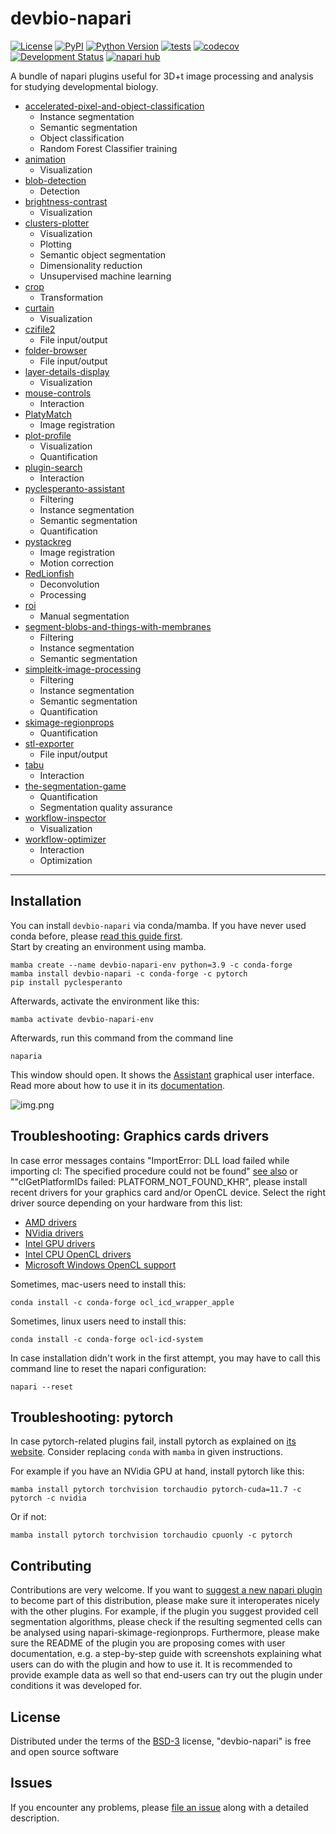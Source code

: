 # devbio-napari

[![License](https://img.shields.io/pypi/l/devbio-napari.svg?color=green)](https://github.com/haesleinhuepf/devbio-napari/raw/master/LICENSE)
[![PyPI](https://img.shields.io/pypi/v/devbio-napari.svg?color=green)](https://pypi.org/project/devbio-napari)
[![Python Version](https://img.shields.io/pypi/pyversions/devbio-napari.svg?color=green)](https://python.org)
[![tests](https://github.com/haesleinhuepf/devbio-napari/workflows/tests/badge.svg)](https://github.com/haesleinhuepf/napari-plot-profile/actions)
[![codecov](https://codecov.io/gh/haesleinhuepf/devbio-napari/branch/master/graph/badge.svg)](https://codecov.io/gh/haesleinhuepf/devbio-napari)
[![Development Status](https://img.shields.io/pypi/status/devbio-napari.svg)](https://en.wikipedia.org/wiki/Software_release_life_cycle#Alpha)
[![napari hub](https://img.shields.io/endpoint?url=https://api.napari-hub.org/shields/devbio-napari)](https://napari-hub.org/plugins/devbio-napari)

 
A bundle of napari plugins useful for 3D+t image processing and analysis for studying developmental biology.

* [accelerated-pixel-and-object-classification](https://www.napari-hub.org/plugins/napari-accelerated-pixel-and-object-classification)
  * Instance segmentation
  * Semantic segmentation
  * Object classification
  * Random Forest Classifier training
* [animation](https://www.napari-hub.org/plugins/napari-animation) 
  * Visualization
* [blob-detection](https://www.napari-hub.org/plugins/napari-blob-detection)
  * Detection
* [brightness-contrast](https://www.napari-hub.org/plugins/napari-brightness-contrast)
  * Visualization
* [clusters-plotter](https://www.napari-hub.org/plugins/napari-clusters-plotter)
  * Visualization
  * Plotting
  * Semantic object segmentation
  * Dimensionality reduction
  * Unsupervised machine learning
* [crop](https://www.napari-hub.org/plugins/napari-crop)
  * Transformation
* [curtain](https://www.napari-hub.org/plugins/napari-curtain)
  * Visualization 
* [czifile2](https://www.napari-hub.org/plugins/napari-czifile2)
  * File input/output
* [folder-browser](https://www.napari-hub.org/plugins/napari-folder-browser)
  * File input/output
* [layer-details-display](https://www.napari-hub.org/plugins/napari-layer-details-display)
  * Visualization
* [mouse-controls](https://www.napari-hub.org/plugins/napari-mouse-controls)
  * Interaction
* [PlatyMatch](https://www.napari-hub.org/plugins/PlatyMatch)
  * Image registration
* [plot-profile](https://www.napari-hub.org/plugins/napari-plot-profile)
  * Visualization
  * Quantification
* [plugin-search](https://www.napari-hub.org/plugins/napari-plugin-search)
  * Interaction
* [pyclesperanto-assistant](https://www.napari-hub.org/plugins/napari-pyclesperanto-assistant)
  * Filtering
  * Instance segmentation
  * Semantic segmentation
  * Quantification
* [pystackreg](https://www.napari-hub.org/plugins/napari-pystackreg)
  * Image registration
  * Motion correction
* [RedLionfish](https://www.napari-hub.org/plugins/RedLionfish)
  * Deconvolution
  * Processing
* [roi](https://www.napari-hub.org/plugins/napari-roi)
  * Manual segmentation
* [segment-blobs-and-things-with-membranes](https://www.napari-hub.org/plugins/napari-segment-blobs-and-things-with-membranes)
  * Filtering
  * Instance segmentation
  * Semantic segmentation
* [simpleitk-image-processing](https://www.napari-hub.org/plugins/napari-simpleitk-image-processing)
  * Filtering
  * Instance segmentation
  * Semantic segmentation
  * Quantification
* [skimage-regionprops](https://www.napari-hub.org/plugins/napari-skimage-regionprops)
  * Quantification
* [stl-exporter](https://www.napari-hub.org/plugins/napari-stl-exporter)
  * File input/output
* [tabu](https://www.napari-hub.org/plugins/napari-tabu)
  * Interaction
* [the-segmentation-game](https://www.napari-hub.org/plugins/the-segmentation-game)
  * Quantification
  * Segmentation quality assurance
* [workflow-inspector](https://www.napari-hub.org/plugins/napari-workflow-inspector)
  * Visualization
* [workflow-optimizer](https://www.napari-hub.org/plugins/napari-workflow-optimizer)
  * Interaction
  * Optimization

----------------------------------

## Installation

You can install `devbio-napari` via conda/mamba. If you have never used conda before, please [read this guide first](https://biapol.github.io/blog/mara_lampert/getting_started_with_mambaforge_and_python/readme.html).  
Start by creating an environment using mamba.

```
mamba create --name devbio-napari-env python=3.9 -c conda-forge
mamba install devbio-napari -c conda-forge -c pytorch
pip install pyclesperanto
```

Afterwards, activate the environment like this:

```
mamba activate devbio-napari-env
```

Afterwards, run this command from the command line

```
naparia
```

This window should open. It shows the [Assistant](https://www.napari-hub.org/plugins/napari-assistant) graphical user interface. 
Read more about how to use it in its [documentation](https://www.napari-hub.org/plugins/napari-assistant).

![img.png](https://github.com/haesleinhuepf/devbio-napari/raw/master/docs/screenshot.png)

## Troubleshooting: Graphics cards drivers

In case error messages contains "ImportError: DLL load failed while importing cl: The specified procedure could not be found" [see also](https://github.com/clEsperanto/pyclesperanto_prototype/issues/55) or ""clGetPlatformIDs failed: PLATFORM_NOT_FOUND_KHR", please install recent drivers for your graphics card and/or OpenCL device. Select the right driver source depending on your hardware from this list:

* [AMD drivers](https://www.amd.com/en/support)
* [NVidia drivers](https://www.nvidia.com/download/index.aspx)
* [Intel GPU drivers](https://www.intel.com/content/www/us/en/download/726609/intel-arc-graphics-windows-dch-driver.html)
* [Intel CPU OpenCL drivers](https://www.intel.com/content/www/us/en/developer/articles/tool/opencl-drivers.html#latest_CPU_runtime)
* [Microsoft Windows OpenCL support](https://www.microsoft.com/en-us/p/opencl-and-opengl-compatibility-pack/9nqpsl29bfff)

Sometimes, mac-users need to install this:

    conda install -c conda-forge ocl_icd_wrapper_apple

Sometimes, linux users need to install this:

    conda install -c conda-forge ocl-icd-system


In case installation didn't work in the first attempt, you may have to call this command line to reset the napari configuration:

```
napari --reset
```

## Troubleshooting: pytorch

In case pytorch-related plugins fail, install pytorch as explained on [its website](https://pytorch.org/get-started/locally/). Consider replacing `conda` with `mamba` in given instructions.

For example if you have an NVidia GPU at hand, install pytorch like this:
```
mamba install pytorch torchvision torchaudio pytorch-cuda=11.7 -c pytorch -c nvidia
```
Or if not:
```
mamba install pytorch torchvision torchaudio cpuonly -c pytorch
```

## Contributing

Contributions are very welcome. 
If you want to [suggest a new napari plugin](https://github.com/haesleinhuepf/devbio-napari/pulls) to become part of this distribution, please make sure it interoperates nicely with the other plugins. 
For example, if the plugin you suggest provided cell segmentation algorithms, please check if the resulting segmented cells can be analysed using napari-skimage-regionprops.
Furthermore, please make sure the README of the plugin you are proposing comes with user documentation, e.g. a step-by-step guide with screenshots explaining what users can do with the plugin and how to use it. 
It is recommended to provide example data as well so that end-users can try out the plugin under conditions it was developed for.

## License

Distributed under the terms of the [BSD-3] license,
"devbio-napari" is free and open source software

## Issues

If you encounter any problems, please [file an issue] along with a detailed description.

[napari]: https://github.com/napari/napari
[Cookiecutter]: https://github.com/audreyr/cookiecutter
[@napari]: https://github.com/napari
[MIT]: http://opensource.org/licenses/MIT
[BSD-3]: http://opensource.org/licenses/BSD-3-Clause
[GNU GPL v3.0]: http://www.gnu.org/licenses/gpl-3.0.txt
[GNU LGPL v3.0]: http://www.gnu.org/licenses/lgpl-3.0.txt
[Apache Software License 2.0]: http://www.apache.org/licenses/LICENSE-2.0
[Mozilla Public License 2.0]: https://www.mozilla.org/media/MPL/2.0/index.txt
[cookiecutter-napari-plugin]: https://github.com/napari/cookiecutter-napari-plugin
[file an issue]: https://github.com/haesleinhuepf/devbio/issues
[napari]: https://github.com/napari/napari
[tox]: https://tox.readthedocs.io/en/latest/
[pip]: https://pypi.org/project/pip/
[PyPI]: https://pypi.org/
